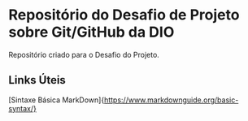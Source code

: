 # Repositório do Desafio de Projeto sobre Git/GitHub da DIO
Repositório criado para o Desafio do Projeto.

## Links Úteis
[Sintaxe Básica MarkDown]{https://www.markdownguide.org/basic-syntax/}
